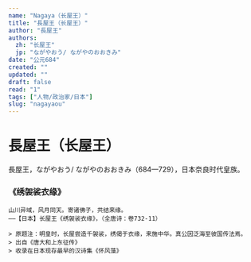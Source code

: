 ```yaml
---
name: "Nagaya（长屋王）"
title: "長屋王（长屋王）"
author: "長屋王"
authors:
  zh: "长屋王"
  jp: "ながやおう/ ながやのおおきみ"
date: "公元684"
created: ""
updated: ""
draft: false
read: "1"
tags: ["人物/政治家/日本"]
slug: "nagayaou"
---
```


# 長屋王（长屋王）

長屋王，ながやおう/ ながやのおおきみ（684—729），日本奈良时代皇族。

### 《绣袈裟衣缘》

```
山川异域，风月同天。寄诸佛子，共结来缘。
——【日本】长屋王《绣袈裟衣缘》，（全唐诗：卷732-11）

> 原题注：明皇时，长屋尝造千袈裟，绣偈于衣缘，来施中华。真公因泛海至彼国传法焉。
> 出自《唐大和上东征传》
> 收录在日本现存最早的汉诗集《怀风藻》
```